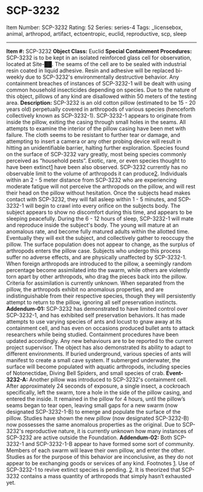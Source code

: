 # SCP-3232
Item Number: SCP-3232
Rating: 52
Series: series-4
Tags: _licensebox, animal, arthropod, artifact, ectoentropic, euclid, reproductive, scp, sleep

---

**Item #:** SCP-3232
**Object Class:** Euclid
**Special Containment Procedures:** SCP-3232 is to be kept in an isolated reinforced glass cell for observation, located at Site-██. The seams of the cell are to be sealed with industrial resin coated in liquid adhesive. Resin and adhesive will be replaced bi-weekly due to SCP-3232's environmentally destructive behavior. Any containment breaches of instances of SCP-3232-1 will be dealt with using common household insecticides depending on species. Due to the nature of this object, pillows of any kind are disallowed within 50 meters of the testing area.
**Description:** SCP-3232 is an old cotton pillow (estimated to be 15 - 20 years old) perpetually covered in arthropods of various species (henceforth collectively known as SCP-3232-1). SCP-3232-1 appears to originate from inside the pillow, exiting the casing through small holes in the seams. All attempts to examine the interior of the pillow casing have been met with failure. The cloth seems to be resistant to further tear or damage, and attempting to insert a camera or any other probing device will result in hitting an unidentifiable barrier, halting further exploration. Species found on the surface of SCP-3232 vary greatly, most being species commonly perceived as “household pests”. Exotic, rare, or even species thought to have been extinct[1](javascript:;) have been also observed. SCP-3232 currently has no observable limit to the volume of arthropods it can produce[2](javascript:;).
Individuals within an 2 - 5 meter distance from SCP-3232 who are experiencing moderate fatigue will not perceive the arthropods on the pillow, and will rest their head on the pillow without hesitation. Once the subjects head makes contact with SCP-3232, they will fall asleep within 1 - 5 minutes, and SCP-3232-1 will begin to crawl into every orifice on the subjects body. The subject appears to show no discomfort during this time, and appears to be sleeping peacefully. During the 6 - 12 hours of sleep, SCP-3232-1 will mate and reproduce inside the subject's body. The young will mature at an anomalous rate, and become fully matured adults within the allotted time. Eventually they will exit the subject, and collectively gather to reoccupy the pillow. The surface population does not appear to change, as the surplus of arthropods enters the pillow case. Subjects who undergo this process suffer no adverse effects, and are physically unaffected by SCP-3232-1.
When foreign arthropods are introduced to the pillow, a seemingly random percentage become assimilated into the swarm, while others are violently torn apart by other arthropods, who drag the pieces back into the pillow. Criteria for assimilation is currently unknown. When separated from the pillow, the arthropods exhibit no anomalous properties, and are indistinguishable from their respective species, though they will persistently attempt to return to the pillow, ignoring all self preservation instincts.
**Addendum-01:** SCP-3232 has demonstrated to have limited control over SCP-3232-1, and has exhibited self preservation behaviors. It has made attempts to use varying species of ants and locust to gnaw away at its containment cell, and has even on occasions produced bullet ants to attack researchers while being studied. Containment procedures have been updated accordingly. Any new behaviours are to be reported to the current project supervisor.
The object has also demonstrated its ability to adapt to different environments. If buried underground, various species of ants will manifest to create a small cave system. If submerged underwater, the surface will become populated with aquatic arthropods, including species of Notonectidae, Diving Bell Spiders, and small species of crab.
**Event-3232-A:** Another pillow was introduced to SCP-3232's containment cell. After approximately 24 seconds of exposure, a single insect, a cockroach specifically, left the swarm, tore a hole in the side of the pillow casing, and entered the inside. It remained in the pillow for 4 hours, until the pillow’s seams began to tear open, leaving small gaps for a new swarm (now designated SCP-3232-1-B) to emerge and populate the surface of the pillow. Studies have shown the new pillow (now designated SCP-3232-B) now possesses the same anomalous properties as the original. Due to SCP-3232's reproductive nature, it is currently unknown how many instances of SCP-3232 are active outside the Foundation.
**Addendum-02:** Both SCP-3232-1 and SCP-3232-1-B appear to have formed some sort of community. Members of each swarm will leave their own pillow, and enter the other. Studies as for the purpose of this behavior are inconclusive, as they do not appear to be exchanging goods or services of any kind.
Footnotes
[1](javascript:;). Use of SCP-3232-1 to revive extinct species is pending.
[2](javascript:;). It is theorized that SCP-3232 contains a mass quantity of arthropods that simply hasn’t exhausted yet.